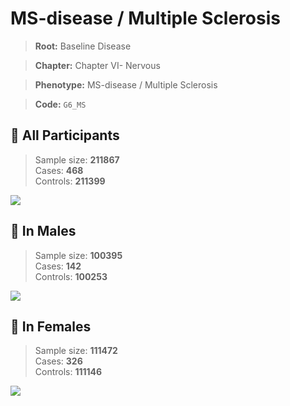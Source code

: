 # MS-disease / Multiple Sclerosis

> **Root:** Baseline Disease  

> **Chapter:** Chapter VI- Nervous  

> **Phenotype:** MS-disease / Multiple Sclerosis  

> **Code:** `G6_MS`

## 🧪 All Participants  
> Sample size: **211867**  
> Cases: **468**  
> Controls: **211399**
<img src="/Disease/Figures/ALL/Incidence/G6_MS.png"/>
<CsvTable src="/Disease/Data/ALL/Incidence/COX_G6_MS.csv" label="🔍 View full results" />

## 👨 In Males  
> Sample size: **100395**  
> Cases: **142**  
> Controls: **100253**
<img src="/Disease/Figures/Male/Incidence/G6_MS.png"/>
<CsvTable src="/Disease/Data/Male/Incidence/COX_G6_MS.csv" label="🔍 View full results" />

## 👩 In Females  
> Sample size: **111472**  
> Cases: **326**  
> Controls: **111146**
<img src="/Disease/Figures/Female/Incidence/G6_MS.png"/>
<CsvTable src="/Disease/Data/Female/Incidence/COX_G6_MS.csv" label="🔍 View full results" />
